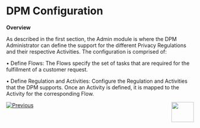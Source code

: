 # DPM Configuration

**Overview**

As described in the first section, the Admin module is where the DPM Administrator can define the support for the different Privacy Regulations and their respective Activities.
The configuration is comprised of:

•	Define Flows: The Flows specify the set of tasks that are required for the fulfillment of a customer request.

•	Define Regulation and Activities: Configure the Regulation and Activities that the DPM supports. Once an Activity is defined, it is mapped to the Activity for the corresponding Flow.



[![Previous](/articles/DPM/images/Previous.png)](/articles/DPM/02_Admin_Module/01_Admin_Module_Overview.md)[<img align="right" width="60" height="54" src="/articles/DPM/images/Next.png">](/articles/DPM/02_Admin_Module/03_Flows.md)

